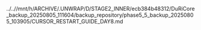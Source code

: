 ../..//mnt/h/ARCHIVE/.UNWRAP/D/STAGE2_INNER/ecb384b48312/DuRiCore_backup_20250805_111604/backup_repository/phase5_5_backup_20250805_103905/CURSOR_RESTART_GUIDE_DAY8.md